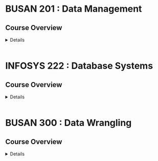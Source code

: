 # BUSAN 201 : Data Management

## Course Overview

<details>

This course aims to expose you to knowledge, tools, and methods necessary to effectively manage data in today’s digital world by allowing you to work with real data in various formats, use industry-relevant software, practise and develop problem-solving techniques, and develop an appreciation of data as a valuable asset for any business in any industry.

## Course Requirements

Prerequisite: 15 points from COMPSCI 101, 107, 130, INFOMGMT 192, INFOSYS 110 Restriction: INFOMGMT 292

</details>

<br>

# INFOSYS 222 : Database Systems

## Course Overview

<details>

This course aims to develop the fundamental skills of designing and developing a relational database. All assessments require student to demonstrate their mastery of the practical aspects of the course including data modelling and structured query language (SQL)

## Course Requirements

Prerequisite: 15 points from COMPSCI 101, 105, 107, 130, INFOSYS 110

</details>

<br>

# BUSAN 300 : Data Wrangling

## Course Overview

<details>

This course aims to provide you with a data management toolbox that is applicable to business data among disciplines and industries; to develop your skills in analytical thinking, programmatic problem solving, and business communication; to build up your proficiency in making raw data valuable and meaningful for a business audience; and to expose you to the digital data life-cycle.

## Course Requirements

Prerequisite: 15 points from BUSAN 201, INFOMGMT 292, INFOSYS 222 Restriction: INFOMGMT 390

</details>
